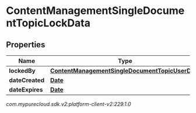 # ContentManagementSingleDocumentTopicLockData


## Properties

| Name | Type | Description | Notes |
| ------------ | ------------- | ------------- | ------------- |
| **lockedBy** | [**ContentManagementSingleDocumentTopicUserData**](ContentManagementSingleDocumentTopicUserData) |  |  [optional] |
| **dateCreated** | [**Date**](Date) |  |  [optional] |
| **dateExpires** | [**Date**](Date) |  |  [optional] |




_com.mypurecloud.sdk.v2:platform-client-v2:229.1.0_
